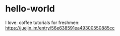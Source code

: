 # hello-world
I love: coffee
tutorials for freshmen: https://juejin.im/entry/56e638591ea49300550885cc
